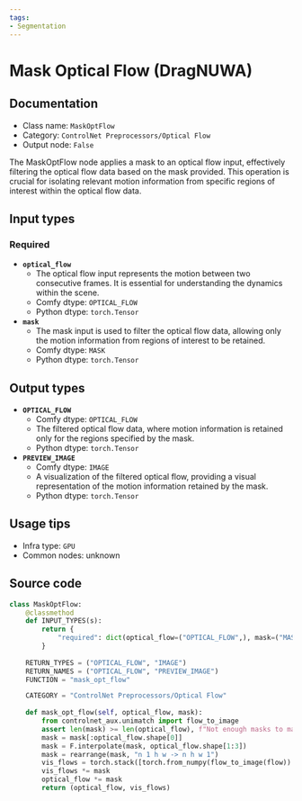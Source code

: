 ```yaml
---
tags:
- Segmentation
---
```


# Mask Optical Flow (DragNUWA)
## Documentation
- Class name: `MaskOptFlow`
- Category: `ControlNet Preprocessors/Optical Flow`
- Output node: `False`

The MaskOptFlow node applies a mask to an optical flow input, effectively filtering the optical flow data based on the mask provided. This operation is crucial for isolating relevant motion information from specific regions of interest within the optical flow data.
## Input types
### Required
- **`optical_flow`**
    - The optical flow input represents the motion between two consecutive frames. It is essential for understanding the dynamics within the scene.
    - Comfy dtype: `OPTICAL_FLOW`
    - Python dtype: `torch.Tensor`
- **`mask`**
    - The mask input is used to filter the optical flow data, allowing only the motion information from regions of interest to be retained.
    - Comfy dtype: `MASK`
    - Python dtype: `torch.Tensor`
## Output types
- **`OPTICAL_FLOW`**
    - Comfy dtype: `OPTICAL_FLOW`
    - The filtered optical flow data, where motion information is retained only for the regions specified by the mask.
    - Python dtype: `torch.Tensor`
- **`PREVIEW_IMAGE`**
    - Comfy dtype: `IMAGE`
    - A visualization of the filtered optical flow, providing a visual representation of the motion information retained by the mask.
    - Python dtype: `torch.Tensor`
## Usage tips
- Infra type: `GPU`
- Common nodes: unknown


## Source code
```python
class MaskOptFlow:
    @classmethod
    def INPUT_TYPES(s):
        return {
            "required": dict(optical_flow=("OPTICAL_FLOW",), mask=("MASK",))
        }
    
    RETURN_TYPES = ("OPTICAL_FLOW", "IMAGE")
    RETURN_NAMES = ("OPTICAL_FLOW", "PREVIEW_IMAGE")
    FUNCTION = "mask_opt_flow"

    CATEGORY = "ControlNet Preprocessors/Optical Flow"
    
    def mask_opt_flow(self, optical_flow, mask):
        from controlnet_aux.unimatch import flow_to_image
        assert len(mask) >= len(optical_flow), f"Not enough masks to mask optical flow: {len(mask)} vs {len(optical_flow)}"
        mask = mask[:optical_flow.shape[0]]
        mask = F.interpolate(mask, optical_flow.shape[1:3])
        mask = rearrange(mask, "n 1 h w -> n h w 1")
        vis_flows = torch.stack([torch.from_numpy(flow_to_image(flow)).float() / 255. for flow in optical_flow.numpy()], dim=0)
        vis_flows *= mask
        optical_flow *= mask
        return (optical_flow, vis_flows)

```
